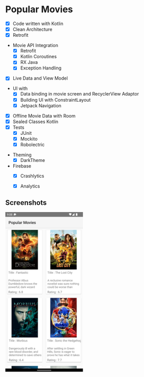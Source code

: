 # Popular Movies

- [X] Code written with Kotlin
- [X] Clean Architecture
- [X] Retrofit
- Movie API Integration
    - [X] Retrofit
    - [X] Kotlin Coroutines
    - [X] RX Java
    - [X] Exception Handling
- [X] Live Data and View Model
- UI with
    - [X] Data binding in movie screen and RecyclerView Adaptor
    - [X] Building UI with ConstraintLayout
    - [X] Jetpack Navigation
- [X] Offline Movie Data with Room
- [X] Sealed Classes Kotlin
- [X] Tests
    - [X] JUnit
    - [X] Mockito
    - [X] Robolectric
- Theming
    - [X] DarkTheme
- Firebase
    - [X] Crashlytics
    - [X] Analytics



## Screenshots
<img src="https://raw.githubusercontent.com/rawatashish2911/Android-PopularMovies/master/screenshots/popularmovies.png" height = 500>
